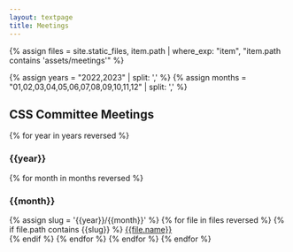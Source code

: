 ```yaml
---
layout: textpage
title: Meetings
---
```


<!-- PATH FORMAT:  assets/agendas/YYYY/MM/DD -->

{% assign files = site.static_files, item.path | where_exp: "item", "item.path contains 'assets/meetings'" %}

{% assign years = "2022,2023" | split: ',' %}
{% assign months = "01,02,03,04,05,06,07,08,09,10,11,12" | split: ',' %}

<h2>CSS Committee Meetings</h2>

<p>

{% for year in years reversed %}
    <h3>{{year}}</h3>
    {% for month in months reversed %}
        <h3>{{month}}</h3>
        {% assign slug = '{{year}}/{{month}}' %}
        {% for file in files reversed %}
            {% if file.path contains {{slug}} %}
                <a href='{{file.path}}'>{{file.name}}</a><br>
            {% endif %}
        {% endfor %}
    {% endfor %}
{% endfor %}

</p>
